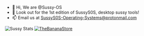 - 👋 Hi, We are @Sussy-OS
- 👀 Look out for the 1st edition of SussyS0S, desktop sussy tools!
- 📫 Email us at SussyS0S-Operating-Systems@protonmail.com


![Sussy Stats](https://github-readme-stats.vercel.app/api?username=Sussy-OS&show_icons=true&bg_color=DEG,fa9372,f15287)
[![TheBananaStore](https://github-readme-stats.vercel.app/api/pin/?username=TheBananaStore&repo=TheBananaStore&theme=solarized-light)](https://github.com/TheBananaStore/TheBananaStore)

<!---
Sussy-OS/Sussy-OS is a ✨ special ✨ repository because its `README.md` (this file) appears on your GitHub profile.
You can click the Preview link to take a look at your changes.
--->
